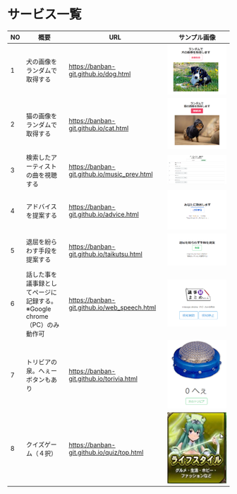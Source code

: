# サービス一覧


|  NO  |  概要  |  URL  |  サンプル画像  |
| ---- | ---- | ---- | ---- |
|  1  |  犬の画像をランダムで取得する  |  https://banban-git.github.io/dog.html |  <img src="img/dog.png">  |
|  2  |  猫の画像をランダムで取得する  |  https://banban-git.github.io/cat.html  |  <img src="img/cat.png">  |
|  3  |  検索したアーティストの曲を視聴する  |  https://banban-git.github.io/music_prev.html  |  <img src="img/music.png">  |
|  4  |  アドバイスを提案する  |  https://banban-git.github.io/advice.html  |  <img src="img/advice.png">  |
|  5  |  退屈を紛らわす手段を提案する  |  https://banban-git.github.io/taikutsu.html  |  <img src="img/taikutsu.png">  |
|  6  |  話した事を議事録としてページに記録する。<br> ※Google chrome（PC）のみ動作可 |  https://banban-git.github.io/web_speech.html  |  <img src="img/speech.png">  |
|  7  |  トリビアの泉。へぇーボタンもあり |  https://banban-git.github.io/torivia.html  |  <img src="img/hee2.png">  |
|  8  |  クイズゲーム（４択） |  https://banban-git.github.io/quiz/top.html |  <img src="quiz/img/icon/lifestyle.png">  |